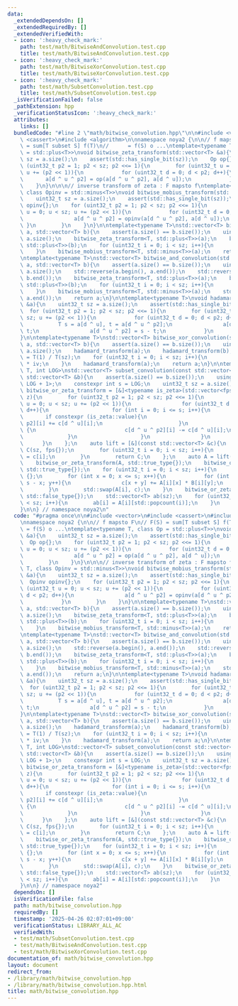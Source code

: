 ```yaml
---
data:
  _extendedDependsOn: []
  _extendedRequiredBy: []
  _extendedVerifiedWith:
  - icon: ':heavy_check_mark:'
    path: test/math/BitwiseAndConvolution.test.cpp
    title: test/math/BitwiseAndConvolution.test.cpp
  - icon: ':heavy_check_mark:'
    path: test/math/BitwiseXorConvolution.test.cpp
    title: test/math/BitwiseXorConvolution.test.cpp
  - icon: ':heavy_check_mark:'
    path: test/math/SubsetConvolution.test.cpp
    title: test/math/SubsetConvolution.test.cpp
  _isVerificationFailed: false
  _pathExtension: hpp
  _verificationStatusIcon: ':heavy_check_mark:'
  attributes:
    links: []
  bundledCode: "#line 2 \"math/bitwise_convolution.hpp\"\n\n#include <vector>\n#include\
    \ <cassert>\n#include <algorithm>\n\nnamespace noya2 {\n\n// f mapsto F\n// F(S)\
    \ = sum[T subset S] f(T)\n//      = f(S) o ...\ntemplate<typename T, class Op\
    \ = std::plus<T>>\nvoid bitwise_zeta_transform(std::vector<T> &a){\n    uint32_t\
    \ sz = a.size();\n    assert(std::has_single_bit(sz));\n    Op op{};\n    for\
    \ (uint32_t p2 = 1; p2 < sz; p2 <<= 1){\n        for (uint32_t u = 0; u < sz;\
    \ u += (p2 << 1)){\n            for (uint32_t d = 0; d < p2; d++){\n         \
    \       a[d ^ u ^ p2] = op(a[d ^ u ^ p2], a[d ^ u]);\n            }\n        }\n\
    \    }\n}\n\n\n// inverse transform of zeta : F mapsto f\ntemplate<typename T,\
    \ class Opinv = std::minus<T>>\nvoid bitwise_mobius_transform(std::vector<T> &a){\n\
    \    uint32_t sz = a.size();\n    assert(std::has_single_bit(sz));\n    Opinv\
    \ opinv{};\n    for (uint32_t p2 = 1; p2 < sz; p2 <<= 1){\n        for (uint32_t\
    \ u = 0; u < sz; u += (p2 << 1)){\n            for (uint32_t d = 0; d < p2; d++){\n\
    \                a[d ^ u ^ p2] = opinv(a[d ^ u ^ p2], a[d ^ u]);\n           \
    \ }\n        }\n    }\n}\n\ntemplate<typename T>\nstd::vector<T> bitwise_or_convolution(std::vector<T>\
    \ a, std::vector<T> b){\n    assert(a.size() == b.size());\n    uint32_t sz =\
    \ a.size();\n    bitwise_zeta_transform<T, std::plus<T>>(a);\n    bitwise_zeta_transform<T,\
    \ std::plus<T>>(b);\n    for (uint32_t i = 0; i < sz; i++){\n        a[i] *= b[i];\n\
    \    }\n    bitwise_mobius_transform<T, std::minus<T>>(a);\n    return a;\n}\n\
    \ntemplate<typename T>\nstd::vector<T> bitwise_and_convolution(std::vector<T>\
    \ a, std::vector<T> b){\n    assert(a.size() == b.size());\n    uint32_t sz =\
    \ a.size();\n    std::reverse(a.begin(), a.end());\n    std::reverse(b.begin(),\
    \ b.end());\n    bitwise_zeta_transform<T, std::plus<T>>(a);\n    bitwise_zeta_transform<T,\
    \ std::plus<T>>(b);\n    for (uint32_t i = 0; i < sz; i++){\n        a[i] *= b[i];\n\
    \    }\n    bitwise_mobius_transform<T, std::minus<T>>(a);\n    std::reverse(a.begin(),\
    \ a.end());\n    return a;\n}\n\ntemplate<typename T>\nvoid hadamard_transform(std::vector<T>\
    \ &a){\n    uint32_t sz = a.size();\n    assert(std::has_single_bit(sz));\n  \
    \  for (uint32_t p2 = 1; p2 < sz; p2 <<= 1){\n        for (uint32_t u = 0; u <\
    \ sz; u += (p2 << 1)){\n            for (uint32_t d = 0; d < p2; d++){\n     \
    \           T s = a[d ^ u], t = a[d ^ u ^ p2];\n                a[d ^ u] = s +\
    \ t;\n                a[d ^ u ^ p2] = s - t;\n            }\n        }\n    }\n\
    }\n\ntemplate<typename T>\nstd::vector<T> bitwise_xor_convolution(std::vector<T>\
    \ a, std::vector<T> b){\n    assert(a.size() == b.size());\n    uint32_t sz =\
    \ a.size();\n    hadamard_transform(a);\n    hadamard_transform(b);\n    T iv\
    \ = T(1) / T(sz);\n    for (uint32_t i = 0; i < sz; i++){\n        a[i] *= b[i]\
    \ * iv;\n    }\n    hadamard_transform(a);\n    return a;\n}\n\ntemplate<typename\
    \ T, int LOG>\nstd::vector<T> subset_convolution(const std::vector<T> &a, const\
    \ std::vector<T> &b){\n    assert(a.size() == b.size());\n    using fps = std::array<T,\
    \ LOG + 1>;\n    constexpr int s = LOG;\n    uint32_t sz = a.size();\n    auto\
    \ bitwise_or_zeta_transform = [&]<typename is_zeta>(std::vector<fps> &c, is_zeta\
    \ z){\n        for (uint32_t p2 = 1; p2 < sz; p2 <<= 1){\n            for (uint32_t\
    \ u = 0; u < sz; u += (p2 << 1)){\n                for (uint32_t d = 0; d < p2;\
    \ d++){\n                    for (int i = 0; i <= s; i++){\n                 \
    \       if constexpr (is_zeta::value){\n                            c[d ^ u ^\
    \ p2][i] += c[d ^ u][i];\n                        }\n                        else\
    \ {\n                            c[d ^ u ^ p2][i] -= c[d ^ u][i];\n          \
    \              }\n                    }\n                }\n            }\n  \
    \      }\n    };\n    auto lift = [&](const std::vector<T> &c){\n        std::vector<fps>\
    \ C(sz, fps{});\n        for (uint32_t i = 0; i < sz; i++){\n            C[i][std::popcount(i)]\
    \ = c[i];\n        }\n        return C;\n    };\n    auto A = lift(a), B = lift(b);\n\
    \    bitwise_or_zeta_transform(A, std::true_type{});\n    bitwise_or_zeta_transform(B,\
    \ std::true_type{});\n    for (uint32_t i = 0; i < sz; i++){\n        fps c =\
    \ {};\n        for (int x = 0; x <= s; x++){\n            for (int y = 0; y <=\
    \ s - x; y++){\n                c[x + y] += A[i][x] * B[i][y];\n            }\n\
    \        }\n        std::swap(A[i], c);\n    }\n    bitwise_or_zeta_transform(A,\
    \ std::false_type{});\n    std::vector<T> ab(sz);\n    for (uint32_t i = 0; i\
    \ < sz; i++){\n        ab[i] = A[i][std::popcount(i)];\n    }\n    return ab;\n\
    }\n\n} // namespace noya2\n"
  code: "#pragma once\n\n#include <vector>\n#include <cassert>\n#include <algorithm>\n\
    \nnamespace noya2 {\n\n// f mapsto F\n// F(S) = sum[T subset S] f(T)\n//     \
    \ = f(S) o ...\ntemplate<typename T, class Op = std::plus<T>>\nvoid bitwise_zeta_transform(std::vector<T>\
    \ &a){\n    uint32_t sz = a.size();\n    assert(std::has_single_bit(sz));\n  \
    \  Op op{};\n    for (uint32_t p2 = 1; p2 < sz; p2 <<= 1){\n        for (uint32_t\
    \ u = 0; u < sz; u += (p2 << 1)){\n            for (uint32_t d = 0; d < p2; d++){\n\
    \                a[d ^ u ^ p2] = op(a[d ^ u ^ p2], a[d ^ u]);\n            }\n\
    \        }\n    }\n}\n\n\n// inverse transform of zeta : F mapsto f\ntemplate<typename\
    \ T, class Opinv = std::minus<T>>\nvoid bitwise_mobius_transform(std::vector<T>\
    \ &a){\n    uint32_t sz = a.size();\n    assert(std::has_single_bit(sz));\n  \
    \  Opinv opinv{};\n    for (uint32_t p2 = 1; p2 < sz; p2 <<= 1){\n        for\
    \ (uint32_t u = 0; u < sz; u += (p2 << 1)){\n            for (uint32_t d = 0;\
    \ d < p2; d++){\n                a[d ^ u ^ p2] = opinv(a[d ^ u ^ p2], a[d ^ u]);\n\
    \            }\n        }\n    }\n}\n\ntemplate<typename T>\nstd::vector<T> bitwise_or_convolution(std::vector<T>\
    \ a, std::vector<T> b){\n    assert(a.size() == b.size());\n    uint32_t sz =\
    \ a.size();\n    bitwise_zeta_transform<T, std::plus<T>>(a);\n    bitwise_zeta_transform<T,\
    \ std::plus<T>>(b);\n    for (uint32_t i = 0; i < sz; i++){\n        a[i] *= b[i];\n\
    \    }\n    bitwise_mobius_transform<T, std::minus<T>>(a);\n    return a;\n}\n\
    \ntemplate<typename T>\nstd::vector<T> bitwise_and_convolution(std::vector<T>\
    \ a, std::vector<T> b){\n    assert(a.size() == b.size());\n    uint32_t sz =\
    \ a.size();\n    std::reverse(a.begin(), a.end());\n    std::reverse(b.begin(),\
    \ b.end());\n    bitwise_zeta_transform<T, std::plus<T>>(a);\n    bitwise_zeta_transform<T,\
    \ std::plus<T>>(b);\n    for (uint32_t i = 0; i < sz; i++){\n        a[i] *= b[i];\n\
    \    }\n    bitwise_mobius_transform<T, std::minus<T>>(a);\n    std::reverse(a.begin(),\
    \ a.end());\n    return a;\n}\n\ntemplate<typename T>\nvoid hadamard_transform(std::vector<T>\
    \ &a){\n    uint32_t sz = a.size();\n    assert(std::has_single_bit(sz));\n  \
    \  for (uint32_t p2 = 1; p2 < sz; p2 <<= 1){\n        for (uint32_t u = 0; u <\
    \ sz; u += (p2 << 1)){\n            for (uint32_t d = 0; d < p2; d++){\n     \
    \           T s = a[d ^ u], t = a[d ^ u ^ p2];\n                a[d ^ u] = s +\
    \ t;\n                a[d ^ u ^ p2] = s - t;\n            }\n        }\n    }\n\
    }\n\ntemplate<typename T>\nstd::vector<T> bitwise_xor_convolution(std::vector<T>\
    \ a, std::vector<T> b){\n    assert(a.size() == b.size());\n    uint32_t sz =\
    \ a.size();\n    hadamard_transform(a);\n    hadamard_transform(b);\n    T iv\
    \ = T(1) / T(sz);\n    for (uint32_t i = 0; i < sz; i++){\n        a[i] *= b[i]\
    \ * iv;\n    }\n    hadamard_transform(a);\n    return a;\n}\n\ntemplate<typename\
    \ T, int LOG>\nstd::vector<T> subset_convolution(const std::vector<T> &a, const\
    \ std::vector<T> &b){\n    assert(a.size() == b.size());\n    using fps = std::array<T,\
    \ LOG + 1>;\n    constexpr int s = LOG;\n    uint32_t sz = a.size();\n    auto\
    \ bitwise_or_zeta_transform = [&]<typename is_zeta>(std::vector<fps> &c, is_zeta\
    \ z){\n        for (uint32_t p2 = 1; p2 < sz; p2 <<= 1){\n            for (uint32_t\
    \ u = 0; u < sz; u += (p2 << 1)){\n                for (uint32_t d = 0; d < p2;\
    \ d++){\n                    for (int i = 0; i <= s; i++){\n                 \
    \       if constexpr (is_zeta::value){\n                            c[d ^ u ^\
    \ p2][i] += c[d ^ u][i];\n                        }\n                        else\
    \ {\n                            c[d ^ u ^ p2][i] -= c[d ^ u][i];\n          \
    \              }\n                    }\n                }\n            }\n  \
    \      }\n    };\n    auto lift = [&](const std::vector<T> &c){\n        std::vector<fps>\
    \ C(sz, fps{});\n        for (uint32_t i = 0; i < sz; i++){\n            C[i][std::popcount(i)]\
    \ = c[i];\n        }\n        return C;\n    };\n    auto A = lift(a), B = lift(b);\n\
    \    bitwise_or_zeta_transform(A, std::true_type{});\n    bitwise_or_zeta_transform(B,\
    \ std::true_type{});\n    for (uint32_t i = 0; i < sz; i++){\n        fps c =\
    \ {};\n        for (int x = 0; x <= s; x++){\n            for (int y = 0; y <=\
    \ s - x; y++){\n                c[x + y] += A[i][x] * B[i][y];\n            }\n\
    \        }\n        std::swap(A[i], c);\n    }\n    bitwise_or_zeta_transform(A,\
    \ std::false_type{});\n    std::vector<T> ab(sz);\n    for (uint32_t i = 0; i\
    \ < sz; i++){\n        ab[i] = A[i][std::popcount(i)];\n    }\n    return ab;\n\
    }\n\n} // namespace noya2"
  dependsOn: []
  isVerificationFile: false
  path: math/bitwise_convolution.hpp
  requiredBy: []
  timestamp: '2025-04-26 02:07:01+09:00'
  verificationStatus: LIBRARY_ALL_AC
  verifiedWith:
  - test/math/SubsetConvolution.test.cpp
  - test/math/BitwiseAndConvolution.test.cpp
  - test/math/BitwiseXorConvolution.test.cpp
documentation_of: math/bitwise_convolution.hpp
layout: document
redirect_from:
- /library/math/bitwise_convolution.hpp
- /library/math/bitwise_convolution.hpp.html
title: math/bitwise_convolution.hpp
---
```

